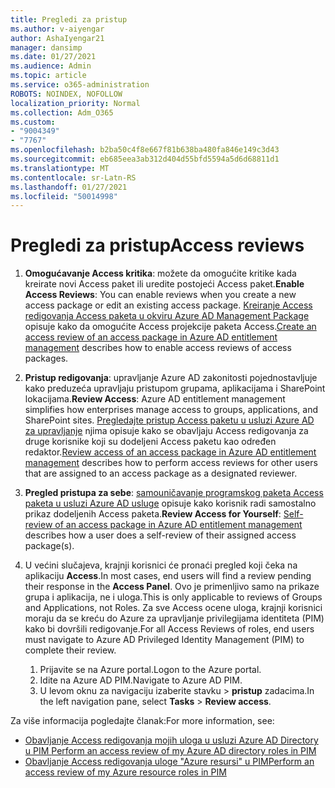 ```yaml
---
title: Pregledi za pristup
ms.author: v-aiyengar
author: AshaIyengar21
manager: dansimp
ms.date: 01/27/2021
ms.audience: Admin
ms.topic: article
ms.service: o365-administration
ROBOTS: NOINDEX, NOFOLLOW
localization_priority: Normal
ms.collection: Adm_O365
ms.custom:
- "9004349"
- "7767"
ms.openlocfilehash: b2ba50c4f8e667f81b638ba480fa846e149c3d43
ms.sourcegitcommit: eb685eea3ab312d404d55bfd5594a5d6d68811d1
ms.translationtype: MT
ms.contentlocale: sr-Latn-RS
ms.lasthandoff: 01/27/2021
ms.locfileid: "50014998"
---
```

# <a name="access-reviews"></a><span data-ttu-id="23ab8-102">Pregledi za pristup</span><span class="sxs-lookup"><span data-stu-id="23ab8-102">Access reviews</span></span>

1. <span data-ttu-id="23ab8-103">**Omogućavanje Access kritika**: možete da omogućite kritike kada kreirate novi Access paket ili uredite postojeći Access paket.</span><span class="sxs-lookup"><span data-stu-id="23ab8-103">**Enable Access Reviews**: You can enable reviews when you create a new access package or edit an existing access package.</span></span> <span data-ttu-id="23ab8-104">[Kreiranje Access redigovanja Access paketa u okviru Azure AD Management Package](https://docs.microsoft.com/azure/active-directory/governance/entitlement-management-access-reviews-create) opisuje kako da omogućite Access projekcije paketa Access.</span><span class="sxs-lookup"><span data-stu-id="23ab8-104">[Create an access review of an access package in Azure AD entitlement management](https://docs.microsoft.com/azure/active-directory/governance/entitlement-management-access-reviews-create) describes how to enable access reviews of access packages.</span></span>

1. <span data-ttu-id="23ab8-105">**Pristup redigovanja**: upravljanje Azure AD zakonitosti pojednostavljuje kako preduzeća upravljaju pristupom grupama, aplikacijama i SharePoint lokacijama.</span><span class="sxs-lookup"><span data-stu-id="23ab8-105">**Review Access**: Azure AD entitlement management simplifies how enterprises manage access to groups, applications, and SharePoint sites.</span></span> <span data-ttu-id="23ab8-106">[Pregledajte pristup Access paketu u usluzi Azure AD za upravljanje](https://docs.microsoft.com/azure/active-directory/governance/entitlement-management-access-reviews-create) njima opisuje kako se obavljaju Access redigovanja za druge korisnike koji su dodeljeni Access paketu kao određen redaktor.</span><span class="sxs-lookup"><span data-stu-id="23ab8-106">[Review access of an access package in Azure AD entitlement management](https://docs.microsoft.com/azure/active-directory/governance/entitlement-management-access-reviews-create) describes how to perform access reviews for other users that are assigned to an access package as a designated reviewer.</span></span>

1. <span data-ttu-id="23ab8-107">**Pregled pristupa za sebe**: [samouničavanje programskog paketa Access paketa u usluzi Azure AD usluge](https://docs.microsoft.com/azure/active-directory/governance/entitlement-management-access-reviews-self-review) opisuje kako korisnik radi samostalno prikaz dodeljenih Access paketa.</span><span class="sxs-lookup"><span data-stu-id="23ab8-107">**Review Access for Yourself**: [Self-review of an access package in Azure AD entitlement management](https://docs.microsoft.com/azure/active-directory/governance/entitlement-management-access-reviews-self-review) describes how a user does a self-review of their assigned access package(s).</span></span>

1. <span data-ttu-id="23ab8-108">U većini slučajeva, krajnji korisnici će pronaći pregled koji čeka na aplikaciju **Access**.</span><span class="sxs-lookup"><span data-stu-id="23ab8-108">In most cases, end users will find a review pending their response in the **Access Panel**.</span></span> <span data-ttu-id="23ab8-109">Ovo je primenljivo samo na prikaze grupa i aplikacija, ne i uloga.</span><span class="sxs-lookup"><span data-stu-id="23ab8-109">This is only applicable to reviews of Groups and Applications, not Roles.</span></span> <span data-ttu-id="23ab8-110">Za sve Access ocene uloga, krajnji korisnici moraju da se kreću do Azure za upravljanje privilegijama identiteta (PIM) kako bi dovršili redigovanje.</span><span class="sxs-lookup"><span data-stu-id="23ab8-110">For all Access Reviews of roles, end users must navigate to Azure AD Privileged Identity Management (PIM) to complete their review.</span></span>

    1. <span data-ttu-id="23ab8-111">Prijavite se na Azure portal.</span><span class="sxs-lookup"><span data-stu-id="23ab8-111">Logon to the Azure portal.</span></span>
    2. <span data-ttu-id="23ab8-112">Idite na Azure AD PIM.</span><span class="sxs-lookup"><span data-stu-id="23ab8-112">Navigate to Azure AD PIM.</span></span>
    3. <span data-ttu-id="23ab8-113">U levom oknu za navigaciju izaberite stavku   >  **pristup** zadacima.</span><span class="sxs-lookup"><span data-stu-id="23ab8-113">In the left navigation pane, select **Tasks** > **Review access**.</span></span>
    
<span data-ttu-id="23ab8-114">Za više informacija pogledajte članak:</span><span class="sxs-lookup"><span data-stu-id="23ab8-114">For more information, see:</span></span>

- [<span data-ttu-id="23ab8-115">Obavljanje Access redigovanja mojih uloga u usluzi Azure AD Directory u PIM </span><span class="sxs-lookup"><span data-stu-id="23ab8-115">Perform an access review of my Azure AD directory roles in PIM </span></span>](https://docs.microsoft.com/azure/active-directory/privileged-identity-management/pim-how-to-perform-security-review/)
- [<span data-ttu-id="23ab8-116">Obavljanje Access redigovanja uloge "Azure resursi" u PIM</span><span class="sxs-lookup"><span data-stu-id="23ab8-116">Perform an access review of my Azure resource roles in PIM</span></span>](https://docs.microsoft.com/azure/active-directory/privileged-identity-management/pim-resource-roles-perform-access-review/)